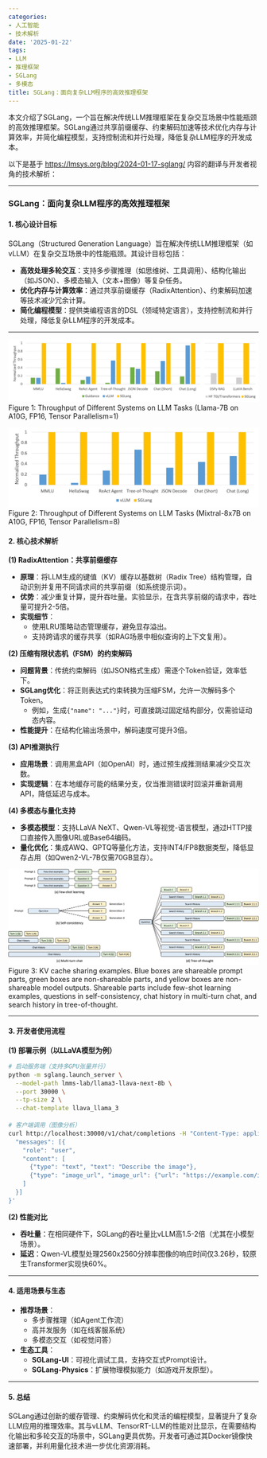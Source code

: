 ```yaml
---
categories:
- 人工智能
- 技术解析
date: '2025-01-22'
tags:
- LLM
- 推理框架
- SGLang
- 多模态
title: SGLang：面向复杂LLM程序的高效推理框架
---
```


本文介绍了SGLang，一个旨在解决传统LLM推理框架在复杂交互场景中性能瓶颈的高效推理框架。SGLang通过共享前缀缓存、约束解码加速等技术优化内存与计算效率，并简化编程模型，支持控制流和并行处理，降低复杂LLM程序的开发成本。

以下是基于 https://lmsys.org/blog/2024-01-17-sglang/ 内容的翻译与开发者视角的技术解析：

---

### **SGLang：面向复杂LLM程序的高效推理框架**

#### **1. 核心设计目标**
SGLang（Structured Generation Language）旨在解决传统LLM推理框架（如vLLM）在复杂交互场景中的性能瓶颈。其设计目标包括：
- **高效处理多轮交互**：支持多步骤推理（如思维树、工具调用）、结构化输出（如JSON）、多模态输入（文本+图像）等复杂任务。
- **优化内存与计算效率**：通过共享前缀缓存（RadixAttention）、约束解码加速等技术减少冗余计算。
- **简化编程模型**：提供类编程语言的DSL（领域特定语言），支持控制流和并行处理，降低复杂LLM程序的开发成本。

---

![1740390590387](./image/1740390590387.png)
Figure 1: Throughput of Different Systems on LLM Tasks (Llama-7B on A10G, FP16, Tensor Parallelism=1)




![1740390600425](./image/1740390600425.png)
Figure 2: Throughput of Different Systems on LLM Tasks (Mixtral-8x7B on A10G, FP16, Tensor Parallelism=8)

#### **2. 核心技术解析**
**(1) RadixAttention：共享前缀缓存**
- **原理**：将LLM生成的键值（KV）缓存以基数树（Radix Tree）结构管理，自动识别并复用不同请求间的共享前缀（如系统提示词）。
- **优势**：减少重复计算，提升吞吐量。实验显示，在含共享前缀的请求中，吞吐量可提升2-5倍。
- **实现细节**：
  - 使用LRU策略动态管理缓存，避免显存溢出。
  - 支持跨请求的缓存共享（如RAG场景中相似查询的上下文复用）。

**(2) 压缩有限状态机（FSM）的约束解码**
- **问题背景**：传统约束解码（如JSON格式生成）需逐个Token验证，效率低下。
- **SGLang优化**：将正则表达式约束转换为压缩FSM，允许一次解码多个Token。
  - 例如，生成`{"name": "..."}`时，可直接跳过固定结构部分，仅需验证动态内容。
- **性能提升**：在结构化输出场景中，解码速度可提升3倍。

**(3) API推测执行**
- **应用场景**：调用黑盒API（如OpenAI）时，通过预生成推测结果减少交互次数。
- **实现逻辑**：在本地缓存可能的结果分支，仅当推测错误时回滚并重新调用API，降低延迟与成本。

**(4) 多模态与量化支持**
- **多模态模型**：支持LLaVA NeXT、Qwen-VL等视觉-语言模型，通过HTTP接口直接传入图像URL或Base64编码。
- **量化优化**：集成AWQ、GPTQ等量化方法，支持INT4/FP8数据类型，降低显存占用（如Qwen2-VL-7B仅需70GB显存）。

![1740392606252](./image/1740392606252.png)
Figure 3: KV cache sharing examples. Blue boxes are shareable prompt parts, green boxes are non-shareable parts, and yellow boxes are non-shareable model outputs. Shareable parts include few-shot learning examples, questions in self-consistency, chat history in multi-turn chat, and search history in tree-of-thought.


---

#### **3. 开发者使用流程**
**(1) 部署示例（以LLaVA模型为例）**
```bash
# 启动服务端（支持多GPU张量并行）
python -m sglang.launch_server \
  --model-path lmms-lab/llama3-llava-next-8b \
  --port 30000 \
  --tp-size 2 \
  --chat-template llava_llama_3

# 客户端调用（图像分析）
curl http://localhost:30000/v1/chat/completions -H "Content-Type: application/json" -d '{
  "messages": [{
    "role": "user",
    "content": [
      {"type": "text", "text": "Describe the image"},
      {"type": "image_url", "image_url": {"url": "https://example.com/image.jpg"}}
    ]
  }]
}'
```

**(2) 性能对比**
- **吞吐量**：在相同硬件下，SGLang的吞吐量比vLLM高1.5-2倍（尤其在小模型场景）。
- **延迟**：Qwen-VL模型处理2560x2560分辨率图像的响应时间仅3.26秒，较原生Transformer实现快60%。

---

#### **4. 适用场景与生态**
- **推荐场景**：
  - 多步骤推理（如Agent工作流）
  - 高并发服务（如在线客服系统）
  - 多模态交互（如视觉问答）
- **生态工具**：
  - **SGLang-UI**：可视化调试工具，支持交互式Prompt设计。
  - **SGLang-Physics**：扩展物理模拟能力（如游戏开发原型）。

---

#### **5. 总结**
SGLang通过创新的缓存管理、约束解码优化和灵活的编程模型，显著提升了复杂LLM应用的推理效率。其与vLLM、TensorRT-LLM的性能对比显示，在需要结构化输出和多轮交互的场景中，SGLang更具优势。开发者可通过其Docker镜像快速部署，并利用量化技术进一步优化资源消耗。